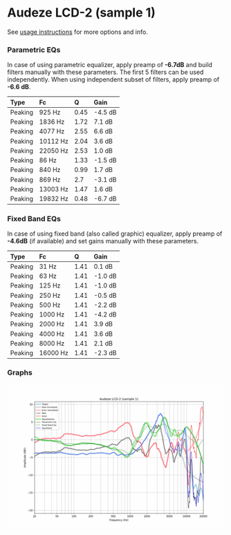 # Audeze LCD-2 (sample 1)
See [usage instructions](https://github.com/jaakkopasanen/AutoEq#usage) for more options and info.

### Parametric EQs
In case of using parametric equalizer, apply preamp of **-6.7dB** and build filters manually
with these parameters. The first 5 filters can be used independently.
When using independent subset of filters, apply preamp of **-6.6 dB**.

| Type    | Fc       |    Q | Gain    |
|:--------|:---------|:-----|:--------|
| Peaking | 925 Hz   | 0.45 | -4.5 dB |
| Peaking | 1836 Hz  | 1.72 | 7.1 dB  |
| Peaking | 4077 Hz  | 2.55 | 6.6 dB  |
| Peaking | 10112 Hz | 2.04 | 3.6 dB  |
| Peaking | 22050 Hz | 2.53 | 1.0 dB  |
| Peaking | 86 Hz    | 1.33 | -1.5 dB |
| Peaking | 840 Hz   | 0.99 | 1.7 dB  |
| Peaking | 869 Hz   | 2.7  | -3.1 dB |
| Peaking | 13003 Hz | 1.47 | 1.6 dB  |
| Peaking | 19832 Hz | 0.48 | -6.7 dB |

### Fixed Band EQs
In case of using fixed band (also called graphic) equalizer, apply preamp of **-4.6dB**
(if available) and set gains manually with these parameters.

| Type    | Fc       |    Q | Gain    |
|:--------|:---------|:-----|:--------|
| Peaking | 31 Hz    | 1.41 | 0.1 dB  |
| Peaking | 63 Hz    | 1.41 | -1.0 dB |
| Peaking | 125 Hz   | 1.41 | -1.0 dB |
| Peaking | 250 Hz   | 1.41 | -0.5 dB |
| Peaking | 500 Hz   | 1.41 | -2.2 dB |
| Peaking | 1000 Hz  | 1.41 | -4.2 dB |
| Peaking | 2000 Hz  | 1.41 | 3.9 dB  |
| Peaking | 4000 Hz  | 1.41 | 3.6 dB  |
| Peaking | 8000 Hz  | 1.41 | 2.1 dB  |
| Peaking | 16000 Hz | 1.41 | -2.3 dB |

### Graphs
![](./Audeze%20LCD-2%20(sample%201).png)
